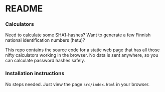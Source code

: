 # README #

### Calculators ###

Need to calculate some SHA1-hashes? Want to generate a few Finnish
national identification numbers (hetu)? 

This repo contains the source code for a static web page that has all 
those nifty calculators working in the browser. No data is sent anywhere,
so you can calculate password hashes safely.

### Installation instructions ###

No steps needed. Just view the page `src/index.html` in your browser.
